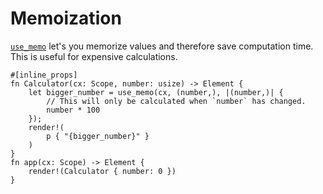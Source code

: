 # Memoization

[`use_memo`](https://docs.rs/dioxus-hooks/latest/dioxus_hooks/fn.use_memo.html) let's you memorize values and therefore save computation time. This is useful for expensive calculations.

```rust, no_run
#[inline_props]
fn Calculator(cx: Scope, number: usize) -> Element {
    let bigger_number = use_memo(cx, (number,), |(number,)| {
        // This will only be calculated when `number` has changed.
        number * 100
    });
    render!(
        p { "{bigger_number}" }
    )
}
fn app(cx: Scope) -> Element {
    render!(Calculator { number: 0 })
}
```
